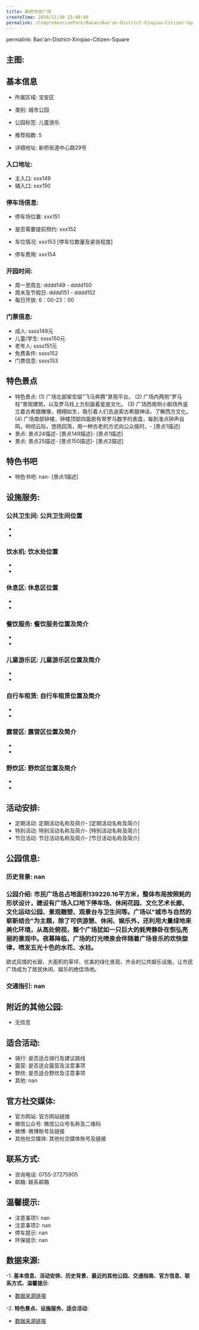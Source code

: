 ```yaml
---
title: 新桥市民广场
createTime: 2024/11/30 23:48:40
permalink: /ComprehensivePark/Baoan/Bao'an-District-Xinqiao-Citizen-Square/
---
```

permalink: Bao'an-District-Xinqiao-Citizen-Square
<!-- ## 游玩路径: -->

## 主图:
<ImageCard
image="https://cgj.sz.gov.cn/img/4/4005/4005949/10775220.png"
title= "新桥市民广场"
description= "市民广场总占地面积139226.16平方米，整体布局按照蚝的形状设计，建设有广场入口地下停车场、休闲花园、文化艺术长廊、文化运动公园、景观雕塑、观景台与卫生间等"
date="2024/11/30"
href="/"
author="深圳公园"
/>

## 基本信息

- 所属区域: 宝安区

- 类别: 城市公园

- 公园标签: 儿童游乐

- 推荐指数: 5

- 详细地址: 新桥街道中心路29号

### 入口地址:
- 主入口: xxx149
- 辅入口: xxx150
### 停车场信息:
- 停车场位置: xxx151

- 是否需要提前预约: xxx152

- 车位情况: xxx153 [停车位数量及紧张程度]

- 停车费用: xxx154

### 开园时间:
- 周一至周五: dddd149 - dddd150
- 周末及节假日: dddd151 - dddd152
- 每日开放: 6：00-23：00

### 门票信息:
- 成人: ssss149元
- 儿童/学生: ssss150元
- 老年人: ssss151元
- 免费条件: ssss152
- 门票信息: ssss153
## 特色景点
- 特色景点: (1) 广场北部架空层“飞马奔腾”景观平台。
(2) 广场内两侧“罗马柱”景观建筑，以及罗马柱上方刻画着星座文化。
(3) 广场西南侧小剧场外竖立着古希腊雕像，栩栩如生，吸引着人们去追索古希腊神话，了解西方文化。
(4) 广场南部钟楼，钟楼顶部四面嵌有带罗马数字的表盘，每到准点钟声自鸣，响彻云际，悠扬回荡，用一种古老的方式向公众报时。- [景点1描述]
- 景点: 景点24描述- [景点149描述]- [景点1描述]
- 景点: 景点25描述- [景点150描述]- [景点2描述]
## 特色书吧
- 特色书吧: nan- [景点1描述]
## 设施服务:
### 公共卫生间: 公共卫生间位置
- 
- 
### 饮水机: 饮水处位置
- 
- 
### 休息区: 休息区位置
- 
- 
### 餐饮服务: 餐饮服务位置及简介
- 
- 
### 儿童游乐区: 儿童游乐区位置及简介
- 
- 
### 自行车租赁: 自行车租赁位置及简介
- 
- 
### 露营区: 露营区位置及简介
- 
- 
### 野炊区: 野炊区位置及简介

- 
- 
## 活动安排:
- 定期活动: 定期活动名称及简介- [定期活动名称及简介]
- 特别活动: 特别活动名称及简介- [特别活动名称及简介]
- 节日活动: 节日活动名称及简介- [节日活动名称及简介]
## 公园信息:
### 历史背景: nan
### 公园介绍: 市民广场总占地面积139226.16平方米，整体布局按照蚝的形状设计，建设有广场入口地下停车场、休闲花园、文化艺术长廊、文化运动公园、景观雕塑、观景台与卫生间等。广场以"城市与自然的崭新结合"为主题，除了可供游憩、休闲、娱乐外，还利用大量绿地来美化环境，从高处俯视，整个广场犹如一只巨大的蚝壳静卧在恢弘亮丽的景观中。夜幕降临，广场的灯光喷泉会伴随着广场音乐的欢快旋律，喷发五光十色的水花、水柱。
欧式风情的长廊、大面积的草坪、优美的绿化景观、齐全的公共娱乐设施，让市民广场成为了居民休闲、娱乐的绝佳场地。
### 交通指引: nan

## 附近的其他公园:
- 无信息

## 适合活动:
- 骑行: 是否适合骑行及建议路线
- 露营: 是否适合露营及注意事项
- 野炊: 是否适合野炊及注意事项
- 其他: nan

## 官方社交媒体:
- 官方网站: 官方网站链接
- 微信公众号: 微信公众号名称及二维码
- 微博: 微博账号及链接
- 其他社交媒体: 其他社交媒体账号及链接

## 联系方式:
- 咨询电话: 0755-27275905
- 邮箱: 联系邮箱

## 温馨提示:
- 注意事项1: nan
- 注意事项2: nan
- 停车提示: nan
- 环保提示: nan

## 数据来源:
-1. **基本信息、活动安排、历史背景、最近的其他公园、交通指南、官方信息、联系方式、温馨提示**:
- [数据来源链接](https://cgj.sz.gov.cn/xsmh/gysz/csgy/content/post_10775220.html)

-2. **特色景点、设施服务、适合活动**:
- [数据来源链接](https://cgj.sz.gov.cn/xsmh/gysz/csgy/content/post_10775220.html)

